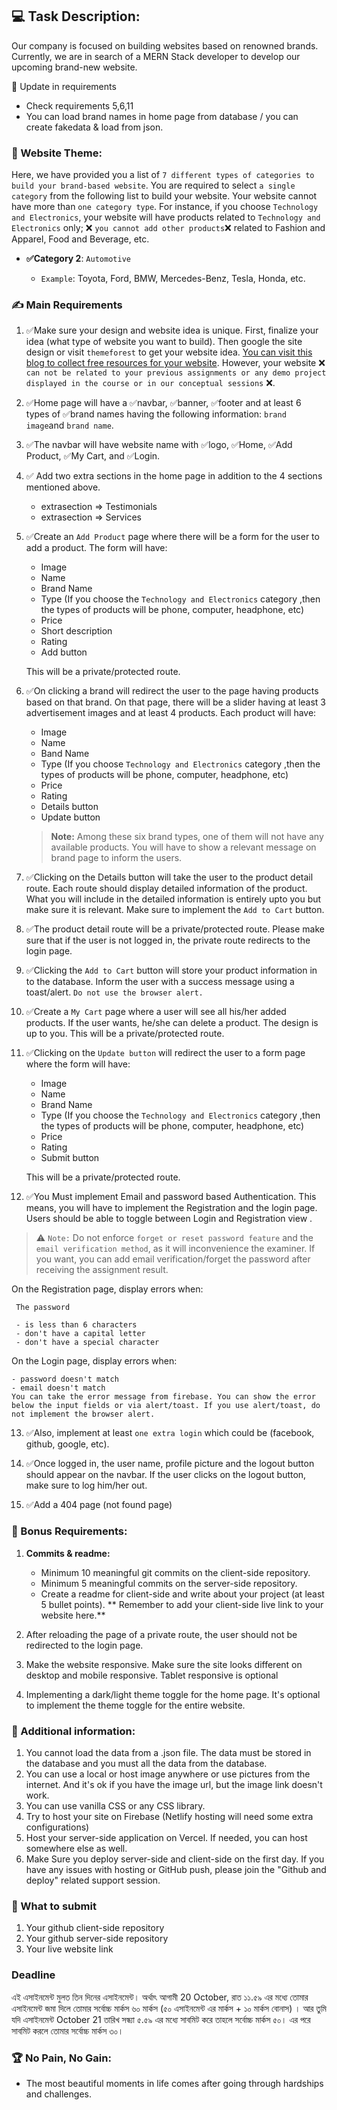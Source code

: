 ## :computer: Task Description:

Our company is focused on building websites based on renowned brands. Currently, we are in search of a MERN Stack developer to develop our upcoming brand-new website.

:triangular_flag_on_post: Update in requirements
  - Check requirements 5,6,11
  - You can load brand names in home page from database / you can create fakedata & load from json. 

### 🧮 Website Theme:

Here, we have provided you a list of `7 different types of categories to build your brand-based website`. You are required to select `a single category` from the following list to build your website. Your website cannot have more than `one category type`. For instance, if you choose `Technology and Electronics`, your website will have products related to `Technology and Electronics` only; :x: `you cannot add other products`:x: related to Fashion and Apparel, Food and Beverage, etc.

<!-- - **Category 1**: `Technology and Electronics`

  - `Example`: Apple, Samsung, Sony, Google, Intel, etc. -->

- **✅Category 2**:  `Automotive`

  - `Example`: Toyota, Ford, BMW, Mercedes-Benz, Tesla, Honda, etc.

<!-- - **Category 3**: `Fashion and Apparel`

  - `Example`: Nike, Adidas, Gucci, Zara, H&M, Levi's, etc. -->
<!-- 
- **Category 4**: `Food and Beverage`

  - `Example`: Coca-Cola, McDonald's, Starbucks, PepsiCo, Nestlé, Kellogg's, etc.

- **Category 5**: `Retail and E-commerce`

  - `Example`: Amazon, Walmart, Alibaba, eBay, Target, Best Buy etc.

- **Category 6**: `Entertainment and Media`

  - `Example`: Disney, Netflix, Warner Bros., Sony Pictures, Spotify, Time Warner, etc.

- **Category 7**: `Cosmetics and Beauty`

  - `Example`: L'Oréal, Estée Lauder, Chanel, Dior, Urban Decay, Procter & Gamble, Revlon, Avon, Coty, etc. -->

### :writing_hand: Main Requirements

1. ✅Make sure your design and website idea is unique. First, finalize your idea (what type of website you want to build). Then google the site design or visit `themeforest` to get your website idea. [You can visit this blog to collect free resources for your website](https://bootcamp.uxdesign.cc/free-images-and-resources-collection-for-website-c77f2fc46ce5). However, your website :x: `can not be related to your previous assignments or any demo project displayed in the course or in our conceptual sessions` :x:.

2. ✅Home page will have a ✅navbar, ✅banner, ✅footer and at least 6 types of ✅brand names having the following information: `brand image`and `brand name`.

3. ✅The navbar will have website name with ✅logo, ✅Home, ✅Add Product, ✅My Cart, and ✅Login.

4. ✅ Add two extra sections in the home page in addition to the 4 sections mentioned above.
    * extrasection => Testimonials
    * extrasection => Services

5. ✅Create an `Add Product` page where there will be a form for the user to add a product. The form will have:

   - Image
   - Name
   - Brand Name
   - Type (If you choose the `Technology and Electronics` category ,then the types of products will be phone, computer, headphone, etc)
   - Price
   - Short description
   - Rating
   - Add button

   This will be a private/protected route.

6. ✅On clicking a brand will redirect the user to the page having products based on that brand. On that page, there will be a slider having at least 3 advertisement images and at least 4 products. Each product will have:

   - Image
   - Name
   - Band Name
   - Type (If you choose `Technology and Electronics` category ,then the types of products will be phone, computer, headphone, etc)
   - Price
   - Rating
   - Details button
   - Update button

   > **Note:** Among these six brand types, one of them will not have any available products. You will have to show a relevant message on brand page to inform the users.

7. ✅Clicking on the Details button will take the user to the product detail route. Each route should display detailed information of the product. What you will include in the detailed information is entirely upto you but make sure it is relevant. Make sure to implement the `Add to Cart` button.

8. ✅The product detail route will be a private/protected route. Please make sure that if the user is not logged in, the private route redirects to the login page.

9. ✅Clicking the `Add to Cart` button will store your product information in to the database. Inform the user with a success message using a toast/alert. `Do not use the browser alert.`

10. ✅Create a `My Cart` page where a user will see all his/her added products. If the user wants, he/she can delete a product. The design is up to you. This will be a private/protected route.

11. ✅Clicking on the `Update button` will redirect the user to a form page where the form will have:

    - Image
    - Name
    - Brand Name
    - Type (If you choose the `Technology and Electronics` category ,then the types of products will be phone, computer, headphone, etc)
    - Price
    - Rating
    - Submit button

    This will be a private/protected route.

12. ✅You Must implement Email and password based Authentication. This means, you will have to implement the Registration and the login page. Users should be able to toggle between Login and Registration view .

> :warning: `Note:` Do not enforce `forget or reset password feature` and the `email verification method`, as it will inconvenience the examiner. If you want, you can add email verification/forget the password after receiving the assignment result.

On the Registration page, display errors when:

     The password

     - is less than 6 characters
     - don't have a capital letter
     - don't have a special character

On the Login page, display errors when:

    - password doesn't match
    - email doesn't match
    You can take the error message from firebase. You can show the error below the input fields or via alert/toast. If you use alert/toast, do not implement the browser alert.

13. ✅Also, implement at least `one extra login` which could be (facebook, github, google, etc).

14. ✅Once logged in, the user name, profile picture and the logout button should appear on the navbar. If the user clicks on the logout button, make sure to log him/her out.

15. ✅Add a 404 page (not found page)

### :gift: Bonus Requirements:

1. **Commits & readme:**

   - Minimum 10 meaningful git commits on the client-side repository.
   - Minimum 5 meaningful commits on the server-side repository.
   - Create a readme for client-side and write about your project (at least 5 bullet points). ** Remember to add your client-side live link to your website here.**

2. After reloading the page of a private route, the user should not be redirected to the login page.

3. Make the website responsive. Make sure the site looks different on desktop and mobile responsive. Tablet responsive is optional

4. Implementing a dark/light theme toggle for the home page. It's optional to implement the theme toggle for the entire website.

### :scroll: Additional information:

1. You cannot load the data from a .json file. The data must be stored in the database and you must all the data from the database.
2. You can use a local or host image anywhere or use pictures from the internet. And it's ok if you have the image url, but the image link doesn't work.
3. You can use vanilla CSS or any CSS library.
4. Try to host your site on Firebase (Netlify hosting will need some extra configurations)
5. Host your server-side application on Vercel. If needed, you can host somewhere else as well.
6. Make Sure you deploy server-side and client-side on the first day. If you have any issues with hosting or GitHub push, please join the "Github and deploy" related support session.

### :pushpin: What to submit

1. Your github client-side repository
2. Your github server-side repository
3. Your live website link

### Deadline

এই এসাইনমেন্ট মুলত তিন দিনের এসাইনমেন্ট। অর্থাৎ আগামী 20 October, রাত ১১.৫৯ এর মধ্যে তোমার এসাইনমেন্ট জমা দিলে তোমার সর্বোচ্চ মার্কস ৬০ মার্কস (৫০ এসাইনমেন্ট এর মার্কস + ১০ মার্কস বোনাস) । আর তুমি যদি এসাইনমেন্ট October 21 তারিখ সন্ধ্যা ৫.৫৯ এর মধ্যে সাবমিট করে তাহলে সর্বোচ্চ মার্কস ৫০। এর পরে সাবমিট করলে তোমার সর্বোচ্চ মার্কস ৩০।  

### :trophy: No Pain, No Gain:

- The most beautiful moments in life comes after going through hardships and challenges.
